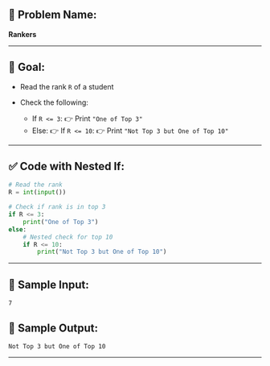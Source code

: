 ## 🧩 **Problem Name:**

**Rankers**

---

## 🎯 **Goal:**

* Read the rank `R` of a student
* Check the following:

  * If `R <= 3`:
    👉 Print `"One of Top 3"`
  * Else:
    👉 If `R <= 10`:
    👉 Print `"Not Top 3 but One of Top 10"`

---

## ✅ **Code with Nested If:**

```python
# Read the rank
R = int(input())

# Check if rank is in top 3
if R <= 3:
    print("One of Top 3")
else:
    # Nested check for top 10
    if R <= 10:
        print("Not Top 3 but One of Top 10")
```

---

## 🧪 **Sample Input:**

```
7
```

## 🧾 **Sample Output:**

```
Not Top 3 but One of Top 10
```

---

